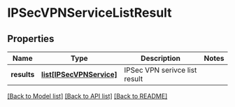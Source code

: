 # IPSecVPNServiceListResult

## Properties
Name | Type | Description | Notes
------------ | ------------- | ------------- | -------------
**results** | [**list[IPSecVPNService]**](IPSecVPNService.md) | IPSec VPN serivce list result | 

[[Back to Model list]](../README.md#documentation-for-models) [[Back to API list]](../README.md#documentation-for-api-endpoints) [[Back to README]](../README.md)

